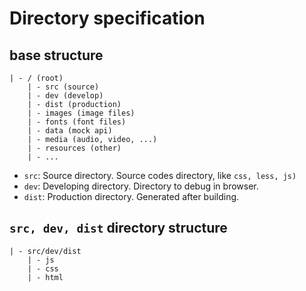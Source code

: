 # Directory specification

## base structure

```
| - / (root)
    | - src (source)
    | - dev (develop)
    | - dist (production)
    | - images (image files)
    | - fonts (font files)
    | - data (mock api)
    | - media (audio, video, ...)
    | - resources (other)
    | - ...
```

* `src`: Source directory. Source codes directory, like `css, less, js)` 
* `dev`: Developing directory. Directory to debug in browser. 
* `dist`: Production directory. Generated after building. 


## `src, dev, dist` directory structure

```
| - src/dev/dist
    | - js
    | - css
    | - html
```
